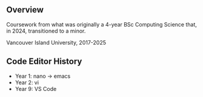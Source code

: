 ## Overview
Coursework from what was originally a 4-year BSc Computing Science that, in 2024, transitioned to a minor.

Vancouver Island University, 2017-2025

## Code Editor History
- Year 1: nano -> emacs
- Year 2: vi
- Year 9: VS Code
